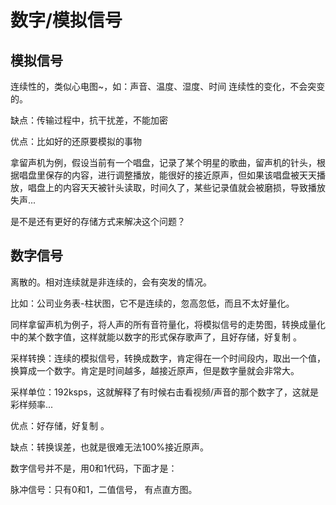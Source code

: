 # 数字/模拟信号

## 模拟信号

连续性的，类似心电图~，如：声音、温度、湿度、时间 连续性的变化，不会突变的。

缺点：传输过程中，抗干扰差，不能加密

优点：比如好的还原要模拟的事物

拿留声机为例，假设当前有一个唱盘，记录了某个明星的歌曲，留声机的针头，根据唱盘里保存的内容，进行调整播放，能很好的接近原声，但如果该唱盘被天天播放，唱盘上的内容天天被针头读取，时间久了，某些记录值就会被磨损，导致播放失声...

是不是还有更好的存储方式来解决这个问题？

## 数字信号

离散的。相对连续就是非连续的，会有突发的情况。

比如：公司业务表\-柱状图，它不是连续的，忽高忽低，而且不太好量化。

同样拿留声机为例子，将人声的所有音符量化，将模拟信号的走势图，转换成量化中的某个数字值，这样就能以数字的形式保存歌声了，且好存储，好复制 。

采样转换：连续的模拟信号，转换成数字，肯定得在一个时间段内，取出一个值，换算成一个数字。肯定是时间越多，越接近原声，但是数字量就会非常大。

采样单位：192ksps，这就解释了有时候右击看视频/声音的那个数字了，这就是彩样频率...

优点：好存储，好复制 。

缺点：转换误差，也就是很难无法100%接近原声。

数字信号并不是，用0和1代码，下面才是：

脉冲信号：只有0和1，二值信号， 有点直方图。

